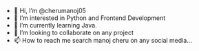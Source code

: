 - 👋 Hi, I’m @cherumanoj05
- 👀 I’m interested in Python and Frontend Development
- 🌱 I’m currently learning Java.
- 💞️ I’m looking to collaborate on any project
- 📫 How to reach me search manoj cheru on any social media... 

<!---
cherumanoj05/cherumanoj05 is a ✨ special ✨ repository because its `README.md` (this file) appears on your GitHub profile.
You can click the Preview link to take a look at your changes.
--->
